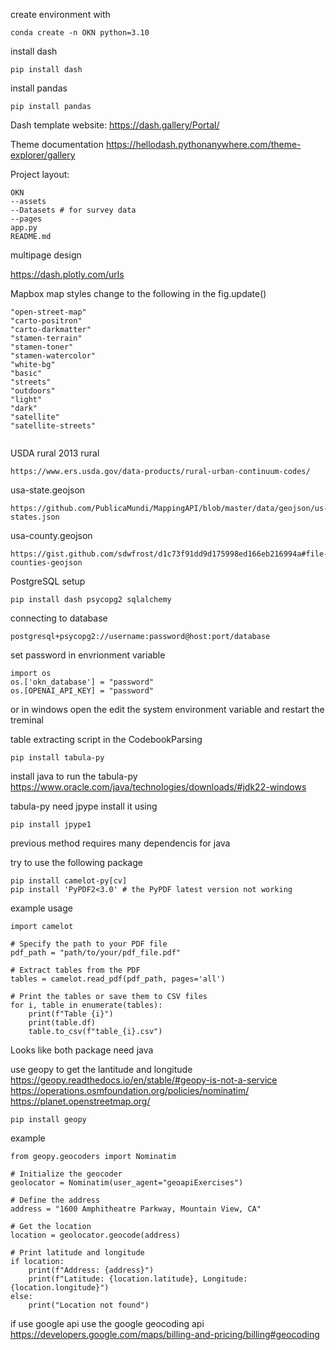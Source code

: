 create environment with 
```
conda create -n OKN python=3.10
```
install dash 
```
pip install dash 
```
install pandas
```
pip install pandas
```

Dash template website: https://dash.gallery/Portal/

Theme documentation
https://hellodash.pythonanywhere.com/theme-explorer/gallery

Project layout:
```
OKN
--assets
--Datasets # for survey data
--pages 
app.py
README.md
```

multipage design 

https://dash.plotly.com/urls

Mapbox map styles change to the following in the fig.update()
```
"open-street-map"
"carto-positron"
"carto-darkmatter"
"stamen-terrain"
"stamen-toner"
"stamen-watercolor"
"white-bg"
"basic"
"streets"
"outdoors"
"light"
"dark"
"satellite"
"satellite-streets"


```
USDA rural 2013 rural
```
https://www.ers.usda.gov/data-products/rural-urban-continuum-codes/
```

usa-state.geojson
```
https://github.com/PublicaMundi/MappingAPI/blob/master/data/geojson/us-states.json
```

usa-county.geojson
```
https://gist.github.com/sdwfrost/d1c73f91dd9d175998ed166eb216994a#file-counties-geojson
```


PostgreSQL setup
```
pip install dash psycopg2 sqlalchemy
```

connecting to database 
```
postgresql+psycopg2://username:password@host:port/database
```

set password in envrionment variable 
```
import os
os.['okn_database'] = "password"
os.[OPENAI_API_KEY] = "password"
```
or in windows open the edit the system environment variable and restart the treminal	


table extracting script in the CodebookParsing 
```
pip install tabula-py
```
install java to run the tabula-py
https://www.oracle.com/java/technologies/downloads/#jdk22-windows

tabula-py need jpype install it using 
```
pip install jpype1
```

previous method requires many dependencis for java 

try to use the following package
```
pip install camelot-py[cv]
pip install 'PyPDF2<3.0' # the PyPDF latest version not working

```
example usage
```
import camelot

# Specify the path to your PDF file
pdf_path = "path/to/your/pdf_file.pdf"

# Extract tables from the PDF
tables = camelot.read_pdf(pdf_path, pages='all')

# Print the tables or save them to CSV files
for i, table in enumerate(tables):
    print(f"Table {i}")
    print(table.df)
    table.to_csv(f"table_{i}.csv")
```
Looks like both package need java


use geopy to get the lantitude and longitude 
https://geopy.readthedocs.io/en/stable/#geopy-is-not-a-service
https://operations.osmfoundation.org/policies/nominatim/
https://planet.openstreetmap.org/
```
pip install geopy
```
example
```
from geopy.geocoders import Nominatim

# Initialize the geocoder
geolocator = Nominatim(user_agent="geoapiExercises")

# Define the address
address = "1600 Amphitheatre Parkway, Mountain View, CA"

# Get the location
location = geolocator.geocode(address)

# Print latitude and longitude
if location:
    print(f"Address: {address}")
    print(f"Latitude: {location.latitude}, Longitude: {location.longitude}")
else:
    print("Location not found")

```

if use google api use the google geocoding api 
https://developers.google.com/maps/billing-and-pricing/billing#geocoding
